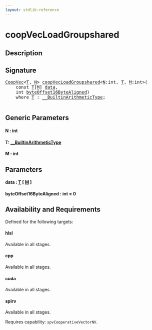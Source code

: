 ```yaml
---
layout: stdlib-reference
---
```


# coopVecLoadGroupshared

## Description





## Signature 

<pre>
<a href="../types/coopvec-04/index.md" class="code_type">CoopVec</a>&lt;<a href="coopvecloadgroupshared-47b.md#typeparam-T" class="code_type">T</a>, <a href="coopvecloadgroupshared-47b.md#decl-N" class="code_var">N</a>&gt; <a href="coopvecloadgroupshared-47b.md">coopVecLoadGroupshared</a>&lt;<a href="coopvecloadgroupshared-47b.md#decl-N" class="code_var">N</a>:<span class="code_keyword">int</span>, <a href="coopvecloadgroupshared-47b.md#typeparam-T" class="code_type">T</a>, <a href="coopvecloadgroupshared-47b.md#decl-M" class="code_var">M</a>:<span class="code_keyword">int</span>&gt;(
    <span class="code_keyword">const</span> <a href="coopvecloadgroupshared-47b.md#typeparam-T" class="code_type">T</a>[<a href="coopvecloadgroupshared-47b.md#decl-M" class="code_var">M</a>] <a href="coopvecloadgroupshared-47b.md#decl-data" class="code_param">data</a>,
    <span class="code_keyword">int</span> <a href="coopvecloadgroupshared-47b.md#decl-byteOffset16ByteAligned" class="code_param">byteOffset16ByteAligned</a>)
    <span class='code_keyword'>where</span> <a href="coopvecloadgroupshared-47b.md#typeparam-T" class="code_type">T</a> : <a href="../interfaces/0_builtinarithmetictype-029j/index.md" class="code_type">__BuiltinArithmeticType</a>;

</pre>

## Generic Parameters

####  <a id="decl-N"></a>N  : int
####  <a id="typeparam-T"></a>T: [\_\_BuiltinArithmeticType](../interfaces/0_builtinarithmetictype-029j/index.md)
####  <a id="decl-M"></a>M  : int

## Parameters

####  <a id="decl-data"></a>data  : [T](coopvecloadgroupshared-47b.md#typeparam-T) \[ [M](coopvecloadgroupshared-47b.md#decl-M) \]
####  <a id="decl-byteOffset16ByteAligned"></a>byteOffset16ByteAligned  : int = 0

## Availability and Requirements

Defined for the following targets:

#### hlsl
Available in all stages.

#### cpp
Available in all stages.

#### cuda
Available in all stages.

#### spirv
Available in all stages.

Requires capability: `spvCooperativeVectorNV`.



<script>
// Fix .md links to .html when on ReadTheDocs
if (window.location.hostname.includes('readthedocs') || 
    window.location.hostname.includes('rtfd.io')) {
  document.addEventListener('DOMContentLoaded', function() {
    const links = document.querySelectorAll('a');
    links.forEach(link => {
      const href = link.getAttribute('href');
      if (href && href.includes('.md')) {
        // This regex will handle .md links with or without fragment identifiers or query parameters
        link.href = link.href.replace(/(.+)\.md(#[^?]*)?(\?.*)?$/, '$1.html$2$3');
      }
    });
  });
}
</script>
